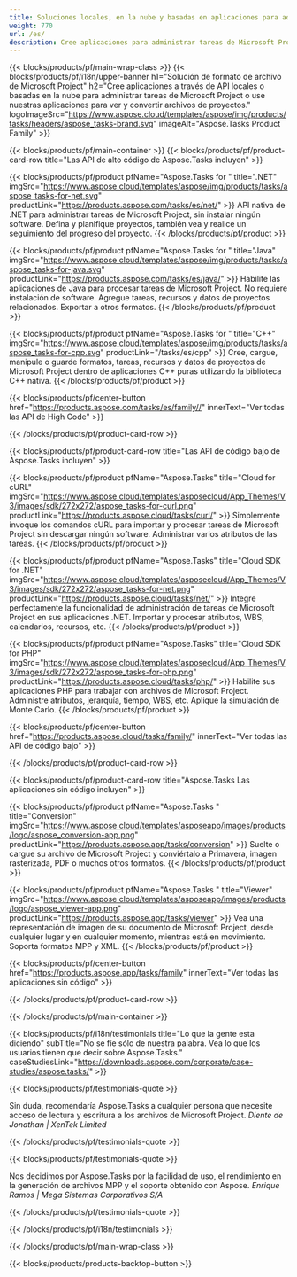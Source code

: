 ```yaml
---
title: Soluciones locales, en la nube y basadas en aplicaciones para administrar tareas de proyectos 
weight: 770
url: /es/
description: Cree aplicaciones para administrar tareas de Microsoft Project, utilizando API de High Code o SDK basados en la nube. O use nuestras aplicaciones multiplataforma para ver o convertir tareas.
---
```


{{< blocks/products/pf/main-wrap-class >}}
{{< blocks/products/pf/i18n/upper-banner h1="Solución de formato de archivo de Microsoft Project" h2="Cree aplicaciones a través de API locales o basadas en la nube para administrar tareas de Microsoft Project o use nuestras aplicaciones para ver y convertir archivos de proyectos." logoImageSrc="https://www.aspose.cloud/templates/aspose/img/products/tasks/headers/aspose_tasks-brand.svg" imageAlt="Aspose.Tasks Product Family" >}}

{{< blocks/products/pf/main-container >}}
{{< blocks/products/pf/product-card-row title="Las API de alto código de Aspose.Tasks incluyen" >}}

{{< blocks/products/pf/product pfName="Aspose.Tasks for " title=".NET" imgSrc="https://www.aspose.cloud/templates/aspose/img/products/tasks/aspose_tasks-for-net.svg" productLink="https://products.aspose.com/tasks/es/net/" >}}
API nativa de .NET para administrar tareas de Microsoft Project, sin instalar ningún software. Defina y planifique proyectos, también vea y realice un seguimiento del progreso del proyecto.
{{< /blocks/products/pf/product >}}

{{< blocks/products/pf/product pfName="Aspose.Tasks for " title="Java" imgSrc="https://www.aspose.cloud/templates/aspose/img/products/tasks/aspose_tasks-for-java.svg" productLink="https://products.aspose.com/tasks/es/java/" >}}
Habilite las aplicaciones de Java para procesar tareas de Microsoft Project. No requiere instalación de software. Agregue tareas, recursos y datos de proyectos relacionados. Exportar a otros formatos.
{{< /blocks/products/pf/product >}}

{{< blocks/products/pf/product pfName="Aspose.Tasks for " title="C++" imgSrc="https://www.aspose.cloud/templates/aspose/img/products/tasks/aspose_tasks-for-cpp.svg" productLink="/tasks/es/cpp" >}}
Cree, cargue, manipule o guarde formatos, tareas, recursos y datos de proyectos de Microsoft Project dentro de aplicaciones C++ puras utilizando la biblioteca C++ nativa.
{{< /blocks/products/pf/product >}}

{{< blocks/products/pf/center-button href="https://products.aspose.com/tasks/es/family//" innerText="Ver todas las API de High Code" >}}

{{< /blocks/products/pf/product-card-row >}}

{{< blocks/products/pf/product-card-row title="Las API de código bajo de Aspose.Tasks incluyen" >}}

{{< blocks/products/pf/product pfName="Aspose.Tasks" title="Cloud for cURL" imgSrc="https://www.aspose.cloud/templates/asposecloud/App_Themes/V3/images/sdk/272x272/aspose_tasks-for-curl.png" productLink="https://products.aspose.cloud/tasks/curl/" >}}
Simplemente invoque los comandos cURL para importar y procesar tareas de Microsoft Project sin descargar ningún software. Administrar varios atributos de las tareas.
{{< /blocks/products/pf/product >}}

{{< blocks/products/pf/product pfName="Aspose.Tasks" title="Cloud SDK for .NET" imgSrc="https://www.aspose.cloud/templates/asposecloud/App_Themes/V3/images/sdk/272x272/aspose_tasks-for-net.png" productLink="https://products.aspose.cloud/tasks/net/" >}}
Integre perfectamente la funcionalidad de administración de tareas de Microsoft Project en sus aplicaciones .NET. Importar y procesar atributos, WBS, calendarios, recursos, etc.
{{< /blocks/products/pf/product >}}

{{< blocks/products/pf/product pfName="Aspose.Tasks" title="Cloud SDK for PHP" imgSrc="https://www.aspose.cloud/templates/asposecloud/App_Themes/V3/images/sdk/272x272/aspose_tasks-for-php.png" productLink="https://products.aspose.cloud/tasks/php/" >}}
Habilite sus aplicaciones PHP para trabajar con archivos de Microsoft Project. Administre atributos, jerarquía, tiempo, WBS, etc. Aplique la simulación de Monte Carlo.
{{< /blocks/products/pf/product >}}

{{< blocks/products/pf/center-button href="https://products.aspose.cloud/tasks/family/" innerText="Ver todas las API de código bajo" >}}

{{< /blocks/products/pf/product-card-row >}}

{{< blocks/products/pf/product-card-row title="Aspose.Tasks Las aplicaciones sin código incluyen" >}}

{{< blocks/products/pf/product pfName="Aspose.Tasks " title="Conversion" imgSrc="https://www.aspose.cloud/templates/asposeapp/images/products/logo/aspose_conversion-app.png" productLink="https://products.aspose.app/tasks/conversion" >}}
Suelte o cargue su archivo de Microsoft Project y conviértalo a Primavera, imagen rasterizada, PDF o muchos otros formatos.
{{< /blocks/products/pf/product >}}

{{< blocks/products/pf/product pfName="Aspose.Tasks " title="Viewer" imgSrc="https://www.aspose.cloud/templates/asposeapp/images/products/logo/aspose_viewer-app.png" productLink="https://products.aspose.app/tasks/viewer" >}}
Vea una representación de imagen de su documento de Microsoft Project, desde cualquier lugar y en cualquier momento, mientras está en movimiento. Soporta formatos MPP y XML.
{{< /blocks/products/pf/product >}}

{{< blocks/products/pf/center-button href="https://products.aspose.app/tasks/family" innerText="Ver todas las aplicaciones sin código" >}}

{{< /blocks/products/pf/product-card-row >}}

{{< /blocks/products/pf/main-container >}}

{{< blocks/products/pf/i18n/testimonials title="Lo que la gente esta diciendo" subTitle="No se fíe sólo de nuestra palabra. Vea lo que los usuarios tienen que decir sobre Aspose.Tasks." caseStudiesLink="https://downloads.aspose.com/corporate/case-studies/aspose.tasks/" >}}

{{< blocks/products/pf/testimonials-quote >}}
<p class="first">
 Sin duda, recomendaría Aspose.Tasks a cualquier persona que necesite acceso de lectura y escritura a los archivos de Microsoft Project.
 <em>
  Diente de Jonathan | XenTek Limited
 </em>
</p>

{{< /blocks/products/pf/testimonials-quote >}}

{{< blocks/products/pf/testimonials-quote >}}
<p class="second">
 Nos decidimos por Aspose.Tasks por la facilidad de uso, el rendimiento en la generación de archivos MPP y el soporte obtenido con Aspose.
 <em>
  Enrique Ramos | Mega Sistemas Corporativos S/A
 </em>
</p>

{{< /blocks/products/pf/testimonials-quote >}}

{{< /blocks/products/pf/i18n/testimonials >}}

{{< /blocks/products/pf/main-wrap-class >}}

{{< blocks/products/products-backtop-button >}}